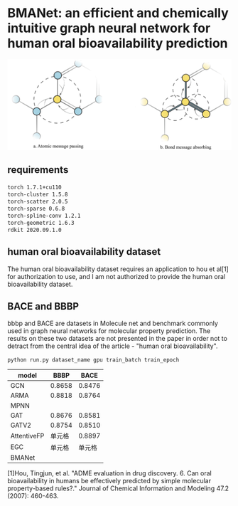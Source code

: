 # BMANet: an efficient and chemically intuitive graph neural network for human oral bioavailability prediction

![message-passing](https://github.com/Y-Minghao/BMANet/blob/main/message-passing.png)
## requirements
    torch 1.7.1+cu110
    torch-cluster 1.5.8
    torch-scatter 2.0.5
    torch-sparse 0.6.8
    torch-spline-conv 1.2.1
    torch-geometric 1.6.3
    rdkit 2020.09.1.0
## human oral bioavailability dataset
The human oral bioavailability dataset requires an application to hou et al[1] for authorization to use, and I am not authorized to provide the human oral bioavailability dataset.
## BACE and BBBP
bbbp and BACE are datasets in Molecule net and benchmark commonly used in graph neural networks for molecular property prediction. The results on these two datasets are not presented in the paper in order not to detract from the central idea of the article - "human oral bioavailability".

    python run.py dataset_name gpu train_batch train_epoch
    
|  model  |  BBBP   |  BACE  |
|  ----  |  ----  | ----  |
| GCN |  0.8658 | 0.8476 |
| ARMA | 0.8818  |  0.8764|
| MPNN |   |  |
| GAT | 0.8676  | 0.8581 |
| GATV2 | 0.8754  | 0.8510 |
| AttentiveFP | 单元格  | 0.8897 |
| EGC | 单元格  | 单元格 |
| BMANet |   |  |

[1]Hou, Tingjun, et al. "ADME evaluation in drug discovery. 6. Can oral bioavailability in humans be effectively predicted by simple molecular property-based rules?." Journal of Chemical Information and Modeling 47.2 (2007): 460-463.
